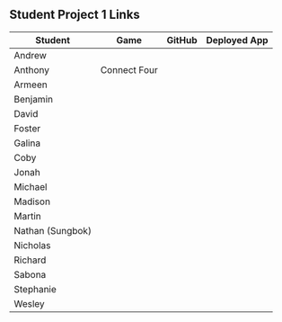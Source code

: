## Student Project 1 Links

| Student | Game | GitHub | Deployed App |
|---|:---:|:---:|:---:|
| Andrew |  |  |  |
| Anthony | Connect Four |  |  |
| Armeen |  |  |  |
| Benjamin |  |  |  |
| David |  |  |  |
| Foster |  |  |  |
| Galina |  |  |  |
| Coby |  |  |  |
| Jonah |  |  |  |
| Michael |  |  |  |
| Madison |  |  |  |
| Martin |  |  |  |
| Nathan (Sungbok) |  |  |  |
| Nicholas |  |  |  |
| Richard |  |  |  |
| Sabona |  |  |  |
| Stephanie |  |  |  |
| Wesley |  |  |  |